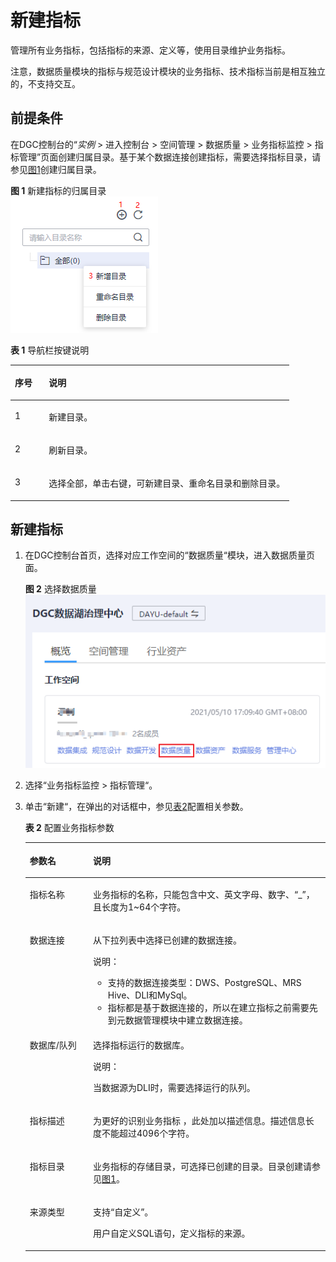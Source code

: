 # 新建指标<a name="dgc_01_0703"></a>

管理所有业务指标，包括指标的来源、定义等，使用目录维护业务指标。

注意，数据质量模块的指标与规范设计模块的业务指标、技术指标当前是相互独立的，不支持交互。

## 前提条件<a name="zh-cn_topic_0141836087_section1760555011913"></a>

在DGC控制台的“_实例_  \> 进入控制台 \> 空间管理 \> 数据质量 \> 业务指标监控 \> 指标管理”页面创建归属目录。基于某个数据连接创建指标，需要选择指标目录，请参见[图1](#fig19294195415194)创建归属目录。

**图 1**  新建指标的归属目录<a name="fig19294195415194"></a>  
![](figures/新建指标的归属目录.png "新建指标的归属目录")

**表 1**  导航栏按键说明

<a name="zh-cn_topic_0141836087_table952445162715"></a>
<table><thead align="left"><tr id="zh-cn_topic_0141836087_row352545110274"><th class="cellrowborder" valign="top" width="12.15%" id="mcps1.2.3.1.1"><p id="zh-cn_topic_0141836087_p4525251172711"><a name="zh-cn_topic_0141836087_p4525251172711"></a><a name="zh-cn_topic_0141836087_p4525251172711"></a>序号</p>
</th>
<th class="cellrowborder" valign="top" width="87.85%" id="mcps1.2.3.1.2"><p id="zh-cn_topic_0141836087_p115252519279"><a name="zh-cn_topic_0141836087_p115252519279"></a><a name="zh-cn_topic_0141836087_p115252519279"></a>说明</p>
</th>
</tr>
</thead>
<tbody><tr id="zh-cn_topic_0141836087_row352525182710"><td class="cellrowborder" valign="top" width="12.15%" headers="mcps1.2.3.1.1 "><p id="zh-cn_topic_0141836087_p135261517274"><a name="zh-cn_topic_0141836087_p135261517274"></a><a name="zh-cn_topic_0141836087_p135261517274"></a>1</p>
</td>
<td class="cellrowborder" valign="top" width="87.85%" headers="mcps1.2.3.1.2 "><p id="zh-cn_topic_0141836087_p12527125182720"><a name="zh-cn_topic_0141836087_p12527125182720"></a><a name="zh-cn_topic_0141836087_p12527125182720"></a>新建目录。</p>
</td>
</tr>
<tr id="zh-cn_topic_0141836087_row55274511271"><td class="cellrowborder" valign="top" width="12.15%" headers="mcps1.2.3.1.1 "><p id="zh-cn_topic_0141836087_p13528651192719"><a name="zh-cn_topic_0141836087_p13528651192719"></a><a name="zh-cn_topic_0141836087_p13528651192719"></a>2</p>
</td>
<td class="cellrowborder" valign="top" width="87.85%" headers="mcps1.2.3.1.2 "><p id="zh-cn_topic_0141836087_p252813518274"><a name="zh-cn_topic_0141836087_p252813518274"></a><a name="zh-cn_topic_0141836087_p252813518274"></a>刷新目录。</p>
</td>
</tr>
<tr id="zh-cn_topic_0141836087_row205282051102719"><td class="cellrowborder" valign="top" width="12.15%" headers="mcps1.2.3.1.1 "><p id="zh-cn_topic_0141836087_p452810519275"><a name="zh-cn_topic_0141836087_p452810519275"></a><a name="zh-cn_topic_0141836087_p452810519275"></a>3</p>
</td>
<td class="cellrowborder" valign="top" width="87.85%" headers="mcps1.2.3.1.2 "><p id="zh-cn_topic_0141836087_p1652845162712"><a name="zh-cn_topic_0141836087_p1652845162712"></a><a name="zh-cn_topic_0141836087_p1652845162712"></a>选择全部，单击右键，可新建目录、重命名目录和删除目录。</p>
</td>
</tr>
</tbody>
</table>

## 新建指标<a name="zh-cn_topic_0141836087_section182216546316"></a>

1.  在DGC控制台首页，选择对应工作空间的“数据质量“模块，进入数据质量页面。

    **图 2**  选择数据质量<a name="dgc_01_0009_fig1540042925813"></a>  
    ![](figures/选择数据质量.png "选择数据质量")


1.  选择“业务指标监控  \>  指标管理“。
2.  单击“新建“，在弹出的对话框中，参见[表2](#zh-cn_topic_0141836087_table17370943112118)配置相关参数。

    **表 2**  配置业务指标参数

    <a name="zh-cn_topic_0141836087_table17370943112118"></a>
    <table><thead align="left"><tr id="zh-cn_topic_0141836087_row836964332120"><th class="cellrowborder" valign="top" width="21.07%" id="mcps1.2.3.1.1"><p id="zh-cn_topic_0141836087_p143692439217"><a name="zh-cn_topic_0141836087_p143692439217"></a><a name="zh-cn_topic_0141836087_p143692439217"></a>参数名</p>
    </th>
    <th class="cellrowborder" valign="top" width="78.93%" id="mcps1.2.3.1.2"><p id="zh-cn_topic_0141836087_p153691143102113"><a name="zh-cn_topic_0141836087_p153691143102113"></a><a name="zh-cn_topic_0141836087_p153691143102113"></a>说明</p>
    </th>
    </tr>
    </thead>
    <tbody><tr id="zh-cn_topic_0141836087_row173692437211"><td class="cellrowborder" valign="top" width="21.07%" headers="mcps1.2.3.1.1 "><p id="zh-cn_topic_0141836087_p436916437216"><a name="zh-cn_topic_0141836087_p436916437216"></a><a name="zh-cn_topic_0141836087_p436916437216"></a>指标名称</p>
    </td>
    <td class="cellrowborder" valign="top" width="78.93%" headers="mcps1.2.3.1.2 "><p id="zh-cn_topic_0141836087_p1036918430217"><a name="zh-cn_topic_0141836087_p1036918430217"></a><a name="zh-cn_topic_0141836087_p1036918430217"></a>业务指标的名称，只能包含中文、英文字母、数字、“_”，且长度为1~64个字符。</p>
    </td>
    </tr>
    <tr id="zh-cn_topic_0141836087_row2370114312212"><td class="cellrowborder" valign="top" width="21.07%" headers="mcps1.2.3.1.1 "><p id="zh-cn_topic_0141836087_p3369164362112"><a name="zh-cn_topic_0141836087_p3369164362112"></a><a name="zh-cn_topic_0141836087_p3369164362112"></a>数据连接</p>
    </td>
    <td class="cellrowborder" valign="top" width="78.93%" headers="mcps1.2.3.1.2 "><p id="zh-cn_topic_0141836087_p6370104317217"><a name="zh-cn_topic_0141836087_p6370104317217"></a><a name="zh-cn_topic_0141836087_p6370104317217"></a>从下拉列表中选择已创建的数据连接。</p>
    <div class="note" id="zh-cn_topic_0141836087_note1937094312213"><a name="zh-cn_topic_0141836087_note1937094312213"></a><a name="zh-cn_topic_0141836087_note1937094312213"></a><span class="notetitle"> 说明： </span><div class="notebody"><a name="zh-cn_topic_0141836087_ul16451852155519"></a><a name="zh-cn_topic_0141836087_ul16451852155519"></a><ul id="zh-cn_topic_0141836087_ul16451852155519"><li>支持的数据连接类型：DWS、PostgreSQL、MRS Hive、DLI和MySql。</li><li>指标都是基于数据连接的，所以在建立指标之前需要先到元数据管理模块中建立数据连接。</li></ul>
    </div></div>
    </td>
    </tr>
    <tr id="zh-cn_topic_0141836087_row3370174311218"><td class="cellrowborder" valign="top" width="21.07%" headers="mcps1.2.3.1.1 "><p id="zh-cn_topic_0141836087_p13701943152116"><a name="zh-cn_topic_0141836087_p13701943152116"></a><a name="zh-cn_topic_0141836087_p13701943152116"></a>数据库/队列</p>
    </td>
    <td class="cellrowborder" valign="top" width="78.93%" headers="mcps1.2.3.1.2 "><p id="zh-cn_topic_0141836087_p510142015614"><a name="zh-cn_topic_0141836087_p510142015614"></a><a name="zh-cn_topic_0141836087_p510142015614"></a>选择指标运行的数据库。</p>
    <div class="note" id="zh-cn_topic_0141836087_note687424175620"><a name="zh-cn_topic_0141836087_note687424175620"></a><a name="zh-cn_topic_0141836087_note687424175620"></a><span class="notetitle"> 说明： </span><div class="notebody"><p id="zh-cn_topic_0141836087_p1887182435616"><a name="zh-cn_topic_0141836087_p1887182435616"></a><a name="zh-cn_topic_0141836087_p1887182435616"></a>当数据源为DLI时，需要选择运行的队列。</p>
    </div></div>
    </td>
    </tr>
    <tr id="zh-cn_topic_0141836087_row163701643102117"><td class="cellrowborder" valign="top" width="21.07%" headers="mcps1.2.3.1.1 "><p id="zh-cn_topic_0141836087_p537074302115"><a name="zh-cn_topic_0141836087_p537074302115"></a><a name="zh-cn_topic_0141836087_p537074302115"></a>指标描述</p>
    </td>
    <td class="cellrowborder" valign="top" width="78.93%" headers="mcps1.2.3.1.2 "><p id="zh-cn_topic_0141836087_p12370184318219"><a name="zh-cn_topic_0141836087_p12370184318219"></a><a name="zh-cn_topic_0141836087_p12370184318219"></a>为更好的识别业务指标 ，此处加以描述信息。描述信息长度不能超过4096个字符。</p>
    </td>
    </tr>
    <tr id="zh-cn_topic_0141836087_row173701243192117"><td class="cellrowborder" valign="top" width="21.07%" headers="mcps1.2.3.1.1 "><p id="zh-cn_topic_0141836087_p1837011432212"><a name="zh-cn_topic_0141836087_p1837011432212"></a><a name="zh-cn_topic_0141836087_p1837011432212"></a>指标目录</p>
    </td>
    <td class="cellrowborder" valign="top" width="78.93%" headers="mcps1.2.3.1.2 "><p id="zh-cn_topic_0141836087_p183702438212"><a name="zh-cn_topic_0141836087_p183702438212"></a><a name="zh-cn_topic_0141836087_p183702438212"></a>业务指标的存储目录，可选择已创建的目录。目录创建请参见<a href="#fig19294195415194">图1</a>。</p>
    </td>
    </tr>
    <tr id="zh-cn_topic_0141836087_row537018432215"><td class="cellrowborder" valign="top" width="21.07%" headers="mcps1.2.3.1.1 "><p id="zh-cn_topic_0141836087_p2037064312219"><a name="zh-cn_topic_0141836087_p2037064312219"></a><a name="zh-cn_topic_0141836087_p2037064312219"></a>来源类型</p>
    </td>
    <td class="cellrowborder" valign="top" width="78.93%" headers="mcps1.2.3.1.2 "><p id="zh-cn_topic_0141836087_p1537014310218"><a name="zh-cn_topic_0141836087_p1537014310218"></a><a name="zh-cn_topic_0141836087_p1537014310218"></a>支持<span class="parmvalue" id="parmvalue127688425400"><a name="parmvalue127688425400"></a><a name="parmvalue127688425400"></a>“自定义”</span>。</p>
    <p id="zh-cn_topic_0141836087_p1037064318211"><a name="zh-cn_topic_0141836087_p1037064318211"></a><a name="zh-cn_topic_0141836087_p1037064318211"></a>用户自定义SQL语句，定义指标的来源。</p>
    </td>
    </tr>
    </tbody>
    </table>


